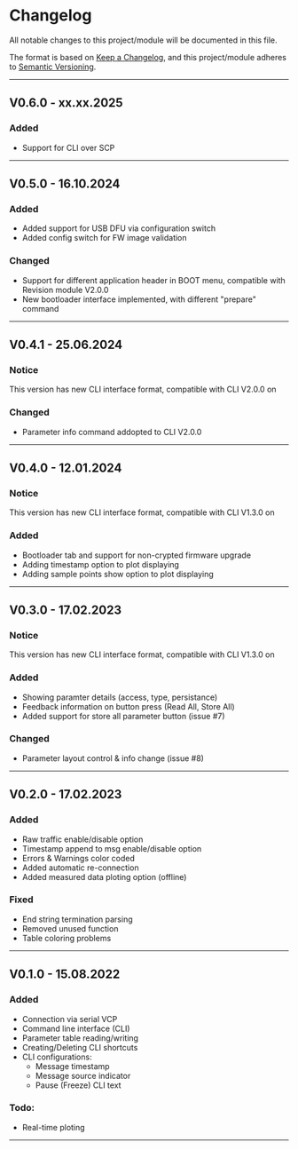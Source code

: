 # Changelog
All notable changes to this project/module will be documented in this file.

The format is based on [Keep a Changelog](https://keepachangelog.com/en/1.0.0/),
and this project/module adheres to [Semantic Versioning](https://semver.org/spec/v2.0.0.html).

---
## V0.6.0 - xx.xx.2025

### Added
 - Support for CLI over SCP

---
## V0.5.0 - 16.10.2024

### Added
 - Added support for USB DFU via configuration switch
 - Added config switch for FW image validation

### Changed
 - Support for different application header in BOOT menu, compatible with Revision module V2.0.0
 - New bootloader interface implemented, with different "prepare" command

---
## V0.4.1 - 25.06.2024

### Notice
 This version has new CLI interface format, compatible with CLI V2.0.0 on

### Changed
 - Parameter info command addopted to CLI V2.0.0
 
---
## V0.4.0 - 12.01.2024

### Notice
 This version has new CLI interface format, compatible with CLI V1.3.0 on

### Added
 - Bootloader tab and support for non-crypted firmware upgrade
 - Adding timestamp option to plot displaying
 - Adding sample points show option to plot displaying

---
## V0.3.0 - 17.02.2023

### Notice
 This version has new CLI interface format, compatible with CLI V1.3.0 on

### Added
 - Showing paramter details (access, type, persistance)
 - Feedback information on button press (Read All, Store All)
 - Added support for store all parameter button (issue #7)

### Changed
 - Parameter layout control & info change (issue #8)

---
## V0.2.0 - 17.02.2023

### Added
 - Raw traffic enable/disable option
 - Timestamp append to msg enable/disable option
 - Errors & Warnings color coded
 - Added automatic re-connection
 - Added measured data ploting option (offline)

### Fixed
 - End string termination parsing
 - Removed unused function
 - Table coloring problems 

---
## V0.1.0 - 15.08.2022

### Added
 - Connection via serial VCP
 - Command line interface (CLI)
 - Parameter table reading/writing
 - Creating/Deleting CLI shortcuts
 - CLI configurations:
   + Message timestamp 
   + Message source indicator
   + Pause (Freeze) CLI text

### Todo: 
 - Real-time ploting

---